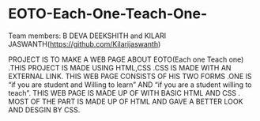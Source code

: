 # EOTO-Each-One-Teach-One-

 Team members: B DEVA DEEKSHITH and KILARI JASWANTH(https://github.com/Kilarijaswanth)
 
 
 PROJECT IS TO MAKE A WEB PAGE ABOUT EOTO(Each one Teach one) .THIS PROJECT IS MADE USING HTML,CSS .CSS IS MADE WITH AN EXTERNAL LINK.
 THIS WEB PAGE CONSISTS OF HIS TWO FORMS .ONE IS “if you are student and Willing to learn” AND “if you are a student willing to teach”. 
 THIS WEB PAGE IS MADE UP OF WITH BASIC HTML AND CSS . 
 MOST OF THE PART IS MADE UP OF HTML AND GAVE A BETTER LOOK AND DESGIN BY CSS.
